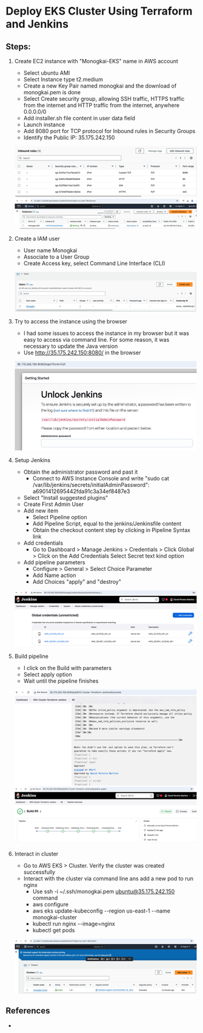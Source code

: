 # Deploy EKS Cluster Using Terraform and Jenkins

## Steps:
1) Create EC2 instance with "Monogkai-EKS" name in AWS account
    - Select ubuntu AMI
    - Select Instance type t2.medium
    - Create a new Key Pair named monogkai and the download of monogkai.pem is done
    - Select Create security group, allowing SSH traffic, HTTPS traffic from the internet and HTTP traffic from the internet, anywhere 0.0.0.0/0
    - Add installer.sh file content in user data field
    - Launch instance
    - Add 8080 port for TCP protocol for Inbound rules in Security Groups
    - Identify the Public IP: 35.175.242.150

    ![Alt text](images/inbound-rules.png)
    ![Alt text](images/ec2-instance-created.png)

2) Create a IAM user
    - User name Monogkai
    - Associate to a User Group
    - Create Access key, select Command Line Interface (CLI)

    ![Alt text](images/iam-user-created.png)

3) Try to access the instance using the browser
    - I had some issues to access the instance in my browser but it was easy to access via command line. For some reason, it was necessary to update the Java version
    - Use http://35.175.242.150:8080/ in the browser

    ![Alt text](images/jenkins-getting-started.png)

4) Setup Jenkins
    - Obtain the administrator password and past it
        - Connect to AWS Instance Console and write "sudo cat /var/lib/jenkins/secrets/initialAdminPassword": a6901412695442fda91c3a34ef8487e3
    - Select "Install suggested plugins"
    - Create First Admin User
    - Add new item
        - Select Pipeline option
        - Add Pipeline Script, equal to the jenkins/Jenkinsfile content
        - Obtain the checkout content step by clicking in Pipeline Syntax link
    - Add credentials
        - Go to Dashboard > Manage Jenkins > Credentials > Click Global > Click on the Add Credentials
        Select Secret text kind option
    - Add pipeline parameters
        - Configure > General > Select Choice Parameter
        - Add Name action
        - Add Choices "apply" and "destroy"

    ![Alt text](images/credentials_added.png)

5) Build pipeline
    - I click on the Build with parameters
    - Select apply option
    - Wait until the pipeline finishes

    ![Alt text](images/approve-in-console.png)
    ![Alt text](images/pipeline-success.png)

6) Interact in cluster
    - Go to AWS EKS > Cluster. Verify the cluster was created successfully
    - Interact with the cluster via command line ans add a new pod to run nginx
        - Use ssh -i ~/.ssh/monogkai.pem ubuntu@35.175.242.150 command
        - aws configure
        - aws eks update-kubeconfig --region us-east-1 --name monogkai-cluster
        - kubectl run nginx --image=nginx
        - kubectl get pods
        

    ![Alt text](images/cluster-created.png)

## References
- 